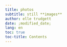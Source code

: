```yaml
---
title: photos
subtitle: still **images**
author: elle trudgett
date: ;modified_date;
lang: en
toc: true
toc-title: Contents
---
```


